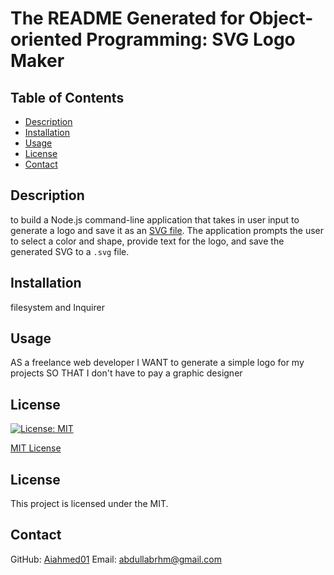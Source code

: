 
# The README Generated for Object-oriented Programming: SVG Logo Maker

## Table of Contents

- [Description](#description)
- [Installation](#installation)
- [Usage](#usage)
- [License](#license)
- [Contact](#contact)

## Description

to build a Node.js command-line application that takes in user input to generate a logo and save it as an [SVG file](https://en.wikipedia.org/wiki/Scalable_Vector_Graphics). The application prompts the user to select a color and shape, provide text for the logo, and save the generated SVG to a `.svg` file.

## Installation

filesystem and Inquirer 

## Usage

AS a freelance web developer I WANT to generate a simple logo for my projects SO THAT I don't have to pay a graphic designer

## License

[![License: MIT](https://img.shields.io/badge/License-MIT-yellow.svg)](https://opensource.org/licenses/MIT)

[MIT License](https://opensource.org/licenses/MIT)

## License

This project is licensed under the MIT.

## Contact

GitHub: [Aiahmed01](https://github.com/Aiahmed01)
Email: abdullabrhm@gmail.com
